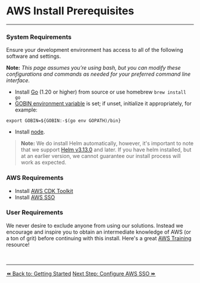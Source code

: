 # AWS Install Prerequisites
____
### System Requirements

Ensure your development environment has access to all of the following software and settings.

**Note:** *This page assumes you’re using bash, but you can modify these configurations and commands as needed for your preferred command line interface.*

- Install [Go](https://go.dev/dl/) (1.20 or higher) from source or use homebrew `brew install go`
- [GOBIN environment variable](https://pkg.go.dev/cmd/go#hdr-Environment_variables) is set; if unset, initialize it appropriately, for example:
```
export GOBIN=${GOBIN:-$(go env GOPATH)/bin}
```
- Install [node](https://nodejs.org/en/download).

>**Note:** We do install Helm automatically, however, it's important to note that we support [Helm v3.13.0](https://github.com/helm/helm/releases/tag/v3.13.0) and later. If you have helm installed, but at an earlier version, we cannot guarantee our install process will work as expected.

### AWS Requirements

- Install [AWS CDK Toolkit](https://docs.aws.amazon.com/cdk/v2/guide/getting_started.html#getting_started_install)
- Install [AWS SSO](https://docs.aws.amazon.com/cli/latest/userguide/sso-configure-profile-token.html)

### User Requirements

We never desire to exclude anyone from using our solutions. Instead we encourage and inspire you to obtain an intermediate knowledge of AWS (or a ton of grit) before continuing with this install. Here's a great [AWS Training](https://aws.amazon.com/training/) resource!

<br />

----
<span class="left"><a href="./start.md">⏪ Back to: Getting Started</a></span>
<span class="right"><a href="./aws-sso.md">Next Step: Configure AWS SSO ⏩</a></span>

